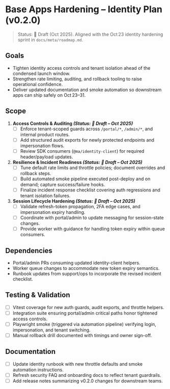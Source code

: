 # Base Apps Hardening – Identity Plan (v0.2.0)

> Status: 📝 Draft (Oct 2025). Aligned with the Oct 23 identity hardening sprint in `docs/meta/roadmap.md`.

## Goals
- Tighten identity access controls and tenant isolation ahead of the condensed launch window.
- Strengthen rate limiting, auditing, and rollback tooling to raise operational confidence.
- Deliver updated documentation and smoke automation so downstream apps can ship safely on Oct 23–31.

## Scope
1. **Access Controls & Auditing *(Status: 📝 Draft – Oct 2025)***
   - [ ] Enforce tenant-scoped guards across `/portal/*`, `/admin/*`, and internal product routes.
   - [ ] Add structured audit exports for newly protected endpoints and impersonation flows.
   - [ ] Review SDK consumers (`@ma/identity-client`) for required header/payload updates.
2. **Resilience & Incident Readiness *(Status: 📝 Draft – Oct 2025)***
   - [ ] Tune default rate limits and throttle policies; document overrides and rollback steps.
   - [ ] Build automated smoke pipeline executed post-deploy and on demand; capture success/failure hooks.
   - [ ] Finalize incident response checklist covering auth regressions and tenant isolation failures.
3. **Session Lifecycle Hardening *(Status: 📝 Draft – Oct 2025)***
   - [ ] Validate refresh-token propagation, 2FA edge cases, and impersonation expiry handling.
   - [ ] Coordinate with portal/admin to update messaging for session-state changes.
   - [ ] Provide worker with guidance for handling token expiry within queue consumers.

## Dependencies
- Portal/admin PRs consuming updated identity-client helpers.
- Worker queue changes to accommodate new token expiry semantics.
- Runbook updates from support/ops to incorporate the revised incident checklist.

## Testing & Validation
- [ ] Vitest coverage for new auth guards, audit exports, and throttle helpers.
- [ ] Integration suite ensuring portal/admin critical paths honor tightened access controls.
- [ ] Playwright smoke (triggered via automation pipeline) verifying login, impersonation, and tenant switching.
- [ ] Manual rollback drill documented with timings and owner sign-off.

## Documentation
- [ ] Update identity runbook with new throttle defaults and smoke automation instructions.
- [ ] Refresh security FAQ and onboarding docs to reflect tenant guardrails.
- [ ] Add release notes summarizing v0.2.0 changes for downstream teams.
